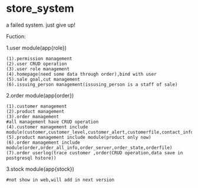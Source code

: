 # store_system
a failed system. just give up!

Fuction:

  1.user module(app{role})
  
    (1).permission management
    (2).user CRUD operation
    (3).user role management
    (4).homepage(need some data through order),bind with user
    (5).sale goal,cut management
    (6).issuing_person management(issusing_person is a staff of sale)
  2.order module(app{order})
  
    (1).customer management
    (2).product management
    (3).order management
    #all management have CRUD operation
    (4).customer management include module(customer,customer_level,customer_alert,customerfile,contact_info)
    (5).product management include module(product only now)
    (6).order management include module(order,order_all_info,order_server,order_state,orderfile)
    (7).order userlog(trace customer ,order(CRUD operation,data save in postgresql hstore))
  3.stock module(app{stock})
  
    #not show in web,will add in next version
    
    
